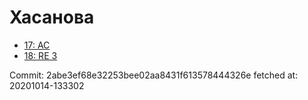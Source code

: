 # Хасанова
- [17: AC](17.md)
- [18: RE 3](18.md)

Commit: 2abe3ef68e32253bee02aa8431f613578444326e
 fetched at: 20201014-133302
